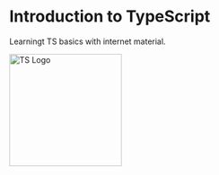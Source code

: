 # Introduction to TypeScript
Learningt TS basics with internet material.

 <img src="https://upload.wikimedia.org/wikipedia/commons/thumb/4/4c/Typescript_logo_2020.svg/1200px-Typescript_logo_2020.svg.png" alt="TS Logo" width="200" height="200"> 

